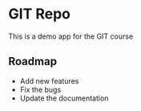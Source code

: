# GIT Repo
This is a demo app for the GIT course

## Roadmap

* Add new features
* Fix the bugs
* Update the documentation